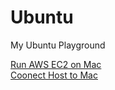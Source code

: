 # Ubuntu
My Ubuntu Playground

[Run AWS EC2 on Mac](https://github.com/DonghaoQiao/Ubuntu/blob/master/AWS.md)  
[Coonect Host to Mac](https://github.com/DonghaoQiao/Ubuntu/blob/master/Host2Mac.md)  
